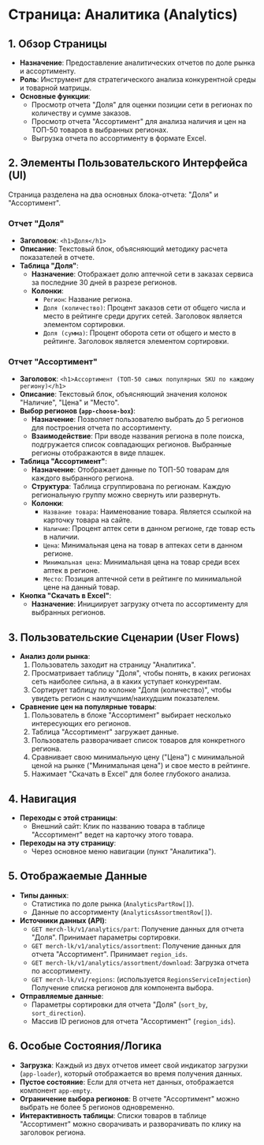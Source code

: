 # Страница: Аналитика (Analytics)

## 1. Обзор Страницы

- **Назначение**: Предоставление аналитических отчетов по доле рынка и ассортименту.
- **Роль**: Инструмент для стратегического анализа конкурентной среды и товарной матрицы.
- **Основные функции**:
    - Просмотр отчета "Доля" для оценки позиции сети в регионах по количеству и сумме заказов.
    - Просмотр отчета "Ассортимент" для анализа наличия и цен на ТОП-50 товаров в выбранных регионах.
    - Выгрузка отчета по ассортименту в формате Excel.

## 2. Элементы Пользовательского Интерфейса (UI)

Страница разделена на два основных блока-отчета: "Доля" и "Ассортимент".

### Отчет "Доля"

- **Заголовок**: `<h1>Доля</h1>`
- **Описание**: Текстовый блок, объясняющий методику расчета показателей в отчете.
- **Таблица "Доля"**:
    - **Назначение**: Отображает долю аптечной сети в заказах сервиса за последние 30 дней в разрезе регионов.
    - **Колонки**:
        - `Регион`: Название региона.
        - `Доля (количество)`: Процент заказов сети от общего числа и место в рейтинге среди других сетей. Заголовок является элементом сортировки.
        - `Доля (сумма)`: Процент оборота сети от общего и место в рейтинге. Заголовок является элементом сортировки.

### Отчет "Ассортимент"

- **Заголовок**: `<h1>Ассортимент (ТОП-50 самых популярных SKU по каждому региону)</h1>`
- **Описание**: Текстовый блок, объясняющий значения колонок "Наличие", "Цена" и "Место".
- **Выбор регионов (`app-choose-box`)**:
    - **Назначение**: Позволяет пользователю выбрать до 5 регионов для построения отчета по ассортименту.
    - **Взаимодействие**: При вводе названия региона в поле поиска, подгружается список совпадающих регионов. Выбранные регионы отображаются в виде плашек.
- **Таблица "Ассортимент"**:
    - **Назначение**: Отображает данные по ТОП-50 товарам для каждого выбранного региона.
    - **Структура**: Таблица сгруппирована по регионам. Каждую региональную группу можно свернуть или развернуть.
    - **Колонки**:
        - `Название товара`: Наименование товара. Является ссылкой на карточку товара на сайте.
        - `Наличие`: Процент аптек сети в данном регионе, где товар есть в наличии.
        - `Цена`: Минимальная цена на товар в аптеках сети в данном регионе.
        - `Минимальная цена`: Минимальная цена на товар среди всех аптек в регионе.
        - `Место`: Позиция аптечной сети в рейтинге по минимальной цене на данный товар.
- **Кнопка "Скачать в Excel"**:
    - **Назначение**: Инициирует загрузку отчета по ассортименту для выбранных регионов.

## 3. Пользовательские Сценарии (User Flows)

- **Анализ доли рынка**:
    1. Пользователь заходит на страницу "Аналитика".
    2. Просматривает таблицу "Доля", чтобы понять, в каких регионах сеть наиболее сильна, а в каких уступает конкурентам.
    3. Сортирует таблицу по колонке "Доля (количество)", чтобы увидеть регион с наилучшим/наихудшим показателем.
- **Сравнение цен на популярные товары**:
    1. Пользователь в блоке "Ассортимент" выбирает несколько интересующих его регионов.
    2. Таблица "Ассортимент" загружает данные.
    3. Пользователь разворачивает список товаров для конкретного региона.
    4. Сравнивает свою минимальную цену ("Цена") с минимальной ценой на рынке ("Минимальная цена") и свое место в рейтинге.
    5. Нажимает "Скачать в Excel" для более глубокого анализа.

## 4. Навигация

- **Переходы с этой страницы**:
    - Внешний сайт: Клик по названию товара в таблице "Ассортимент" ведет на карточку этого товара.
- **Переходы на эту страницу**:
    - Через основное меню навигации (пункт "Аналитика").

## 5. Отображаемые Данные

- **Типы данных**:
    - Статистика по доле рынка (`AnalyticsPartRow[]`).
    - Данные по ассортименту (`AnalyticsAssortmentRow[]`).
- **Источники данных (API)**:
    - `GET merch-lk/v1/analytics/part`: Получение данных для отчета "Доля". Принимает параметры сортировки.
    - `GET merch-lk/v1/analytics/assortment`: Получение данных для отчета "Ассортимент". Принимает `region_ids`.
    - `GET merch-lk/v1/analytics/assortment/download`: Загрузка отчета по ассортименту.
    - `GET merch-lk/v1/regions`: (используется `RegionsServiceInjection`) Получение списка регионов для компонента выбора.
- **Отправляемые данные**:
    - Параметры сортировки для отчета "Доля" (`sort_by`, `sort_direction`).
    - Массив ID регионов для отчета "Ассортимент" (`region_ids`).

## 6. Особые Состояния/Логика

- **Загрузка**: Каждый из двух отчетов имеет свой индикатор загрузки (`app-loader`), который отображается во время получения данных.
- **Пустое состояние**: Если для отчета нет данных, отображается компонент `app-empty`.
- **Ограничение выбора регионов**: В отчете "Ассортимент" можно выбрать не более 5 регионов одновременно.
- **Интерактивность таблицы**: Списки товаров в таблице "Ассортимент" можно сворачивать и разворачивать по клику на заголовок региона.
